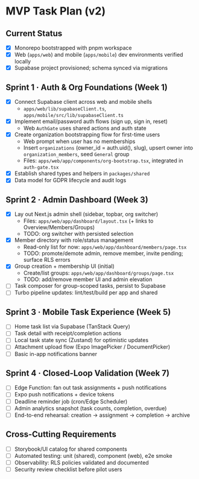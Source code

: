 # MVP Task Plan (v2)

## Current Status
- [x] Monorepo bootstrapped with pnpm workspace
- [x] Web (`apps/web`) and mobile (`apps/mobile`) dev environments verified locally
- [x] Supabase project provisioned; schema synced via migrations

## Sprint 1 · Auth & Org Foundations (Week 1)
- [x] Connect Supabase client across web and mobile shells
  - `apps/web/lib/supabaseClient.ts`, `apps/mobile/src/lib/supabaseClient.ts`
- [x] Implement email/password auth flows (sign up, sign in, reset)
  - Web `AuthGate` uses shared actions and auth state
- [x] Create organization bootstrapping flow for first-time users
  - Web prompt when user has no memberships
  - Insert `organizations` (owner_id = auth.uid(), slug), upsert owner into `organization_members`, seed `General` group
  - Files: `apps/web/app/components/org-bootstrap.tsx`, integrated in `auth-gate.tsx`
- [x] Establish shared types and helpers in `packages/shared`
- [x] Data model for GDPR lifecycle and audit logs

## Sprint 2 · Admin Dashboard (Week 3)
- [x] Lay out Next.js admin shell (sidebar, topbar, org switcher)
  - Files: `apps/web/app/dashboard/layout.tsx` (+ links to Overview/Members/Groups)
  - TODO: org switcher with persisted selection
- [x] Member directory with role/status management
  - Read-only list for now: `apps/web/app/dashboard/members/page.tsx`
  - TODO: promote/demote admin, remove member, invite pending; surface RLS errors
- [x] Group creation + membership UI (initial)
  - Create/list groups: `apps/web/app/dashboard/groups/page.tsx`
  - TODO: add/remove member UI and admin elevation
- [ ] Task composer for group-scoped tasks, persist to Supabase
- [ ] Turbo pipeline updates: lint/test/build per app and shared

## Sprint 3 · Mobile Task Experience (Week 5)
- [ ] Home task list via Supabase (TanStack Query)
- [ ] Task detail with receipt/completion actions
- [ ] Local task state sync (Zustand) for optimistic updates
- [ ] Attachment upload flow (Expo ImagePicker / DocumentPicker)
- [ ] Basic in-app notifications banner

## Sprint 4 · Closed-Loop Validation (Week 7)
- [ ] Edge Function: fan out task assignments + push notifications
- [ ] Expo push notifications + device tokens
- [ ] Deadline reminder job (cron/Edge Scheduler)
- [ ] Admin analytics snapshot (task counts, completion, overdue)
- [ ] End-to-end rehearsal: creation → assignment → completion → archive

## Cross-Cutting Requirements
- [ ] Storybook/UI catalog for shared components
- [ ] Automated testing: unit (shared), component (web), e2e smoke
- [ ] Observability: RLS policies validated and documented
- [ ] Security review checklist before pilot users
